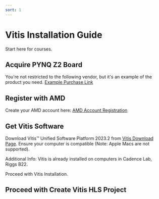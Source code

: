 ```yaml
---
sort: 1
---
```


# Vitis Installation Guide

Start here for courses.

## Acquire PYNQ Z2 Board

You're not restricted to the following vendor, but it's an example of the product you need. 
[Example Purchase Link](https://www.newark.com/tul-corporation/1m1-m000127dvb/tul-pynq-z2-basic-kit-rohs-compliant/dp/69AC1754?st=tul-corporation)

## Register with AMD 

Create your AMD account here: [AMD Account Registration](https://www.amd.com/en.html)

## Get Vitis Software

Download Vitis™ Unified Software Platform 2023.2 from [Vitis Download Page](https://www.xilinx.com/support/download/index.html/content/xilinx/en/downloadNav/vitis.html). Ensure your computer is compatible (Note: Apple Macs are not supported).

Additional Info: Vitis is already installed on computers in Cadence Lab, Riggs B22.

Proceed with Vitis Installation.

## Proceed with Create Vitis HLS Project
